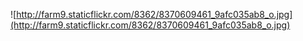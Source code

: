 ![http://farm9.staticflickr.com/8362/8370609461_9afc035ab8_o.jpg](http://farm9.staticflickr.com/8362/8370609461_9afc035ab8_o.jpg)